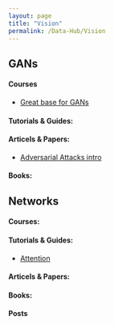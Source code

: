 ```yaml
---
layout: page
title: "Vision"
permalink: /Data-Hub/Vision
---
```


## GANs
#### Courses
* [Great base for GANs](https://developers.google.com/machine-learning/gan)

#### Tutorials & Guides:

#### Articels & Papers:
* [Adversarial Attacks intro](http://gradientscience.org/adv/)

#### Books:

## Networks

#### Courses:

#### Tutorials & Guides:
* [Attention](https://lilianweng.github.io/posts/2018-06-24-attention/)

#### Articels & Papers:

#### Books:

#### Posts




